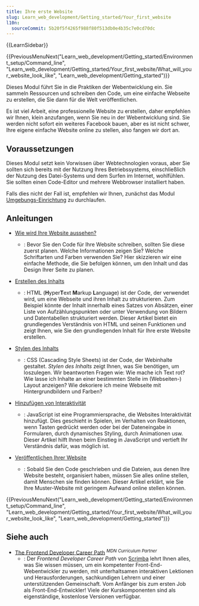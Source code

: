 ```yaml
---
title: Ihre erste Website
slug: Learn_web_development/Getting_started/Your_first_website
l10n:
  sourceCommit: 5b20f5f4265f988f80f513db0e4b35c7e0cd70dc
---
```


{{LearnSidebar}}

{{PreviousMenuNext("Learn_web_development/Getting_started/Environment_setup/Command_line", "Learn_web_development/Getting_started/Your_first_website/What_will_your_website_look_like", "Learn_web_development/Getting_started")}}

Dieses Modul führt Sie in die Praktiken der Webentwicklung ein. Sie sammeln Ressourcen und schreiben den Code, um eine einfache Webseite zu erstellen, die Sie dann für die Welt veröffentlichen.

Es ist viel Arbeit, eine professionelle Website zu erstellen, daher empfehlen wir Ihnen, klein anzufangen, wenn Sie neu in der Webentwicklung sind. Sie werden nicht sofort ein weiteres Facebook bauen, aber es ist nicht schwer, Ihre eigene einfache Website online zu stellen, also fangen wir dort an.

## Voraussetzungen

Dieses Modul setzt kein Vorwissen über Webtechnologien voraus, aber Sie sollten sich bereits mit der Nutzung Ihres Betriebssystems, einschließlich der Nutzung des Datei-Systems und dem Surfen im Internet, wohlfühlen. Sie sollten einen Code-Editor und mehrere Webbrowser installiert haben.

Falls dies nicht der Fall ist, empfehlen wir Ihnen, zunächst das Modul [Umgebungs-Einrichtung](/de/docs/Learn_web_development/Getting_started/Environment_setup) zu durchlaufen.

## Anleitungen

- [Wie wird Ihre Website aussehen?](/de/docs/Learn_web_development/Getting_started/Your_first_website/What_will_your_website_look_like)

  - : Bevor Sie den Code für Ihre Website schreiben, sollten Sie diese zuerst planen. Welche Informationen zeigen Sie? Welche Schriftarten und Farben verwenden Sie? Hier skizzieren wir eine einfache Methode, die Sie befolgen können, um den Inhalt und das Design Ihrer Seite zu planen.

- [Erstellen des Inhalts](/de/docs/Learn_web_development/Getting_started/Your_first_website/Creating_the_content)

  - : HTML (**H**yper**T**ext **M**arkup **L**anguage) ist der Code, der verwendet wird, um eine Webseite und ihren Inhalt zu strukturieren. Zum Beispiel könnte der Inhalt innerhalb eines Satzes von Absätzen, einer Liste von Aufzählungspunkten oder unter Verwendung von Bildern und Datentabellen strukturiert werden. Dieser Artikel bietet ein grundlegendes Verständnis von HTML und seinen Funktionen und zeigt Ihnen, wie Sie den grundlegenden Inhalt für Ihre erste Website erstellen.

- [Stylen des Inhalts](/de/docs/Learn_web_development/Getting_started/Your_first_website/Styling_the_content)

  - : CSS (Cascading Style Sheets) ist der Code, der Webinhalte gestaltet. _Stylen des Inhalts_ zeigt Ihnen, was Sie benötigen, um loszulegen. Wir beantworten Fragen wie: Wie mache ich Text rot? Wie lasse ich Inhalte an einer bestimmten Stelle im (Webseiten-) Layout anzeigen? Wie dekoriere ich meine Webseite mit Hintergrundbildern und Farben?

- [Hinzufügen von Interaktivität](/de/docs/Learn_web_development/Getting_started/Your_first_website/Adding_interactivity)

  - : JavaScript ist eine Programmiersprache, die Websites Interaktivität hinzufügt. Dies geschieht in Spielen, im Verhalten von Reaktionen, wenn Tasten gedrückt werden oder bei der Dateneingabe in Formularen, durch dynamisches Styling, durch Animationen usw. Dieser Artikel hilft Ihnen beim Einstieg in JavaScript und vertieft Ihr Verständnis dafür, was möglich ist.

- [Veröffentlichen Ihrer Website](/de/docs/Learn_web_development/Getting_started/Your_first_website/Publishing_your_website)

  - : Sobald Sie den Code geschrieben und die Dateien, aus denen Ihre Website besteht, organisiert haben, müssen Sie alles online stellen, damit Menschen sie finden können. Dieser Artikel erklärt, wie Sie Ihre Muster-Website mit geringem Aufwand online stellen können.

{{PreviousMenuNext("Learn_web_development/Getting_started/Environment_setup/Command_line", "Learn_web_development/Getting_started/Your_first_website/What_will_your_website_look_like", "Learn_web_development/Getting_started")}}

## Siehe auch

- [The Frontend Developer Career Path](https://v2.scrimba.com/the-frontend-developer-career-path-c0j?via=mdn) <sup>_MDN Curriculum Partner_</sup>
  - : Der _Frontend Developer Career Path_ von [Scrimba](https://scrimba.com?via=mdn) lehrt Ihnen alles, was Sie wissen müssen, um ein kompetenter Front-End-Webentwickler zu werden, mit unterhaltsamen interaktiven Lektionen und Herausforderungen, sachkundigen Lehrern und einer unterstützenden Gemeinschaft. Vom Anfänger bis zum ersten Job als Front-End-Entwickler! Viele der Kurskomponenten sind als eigenständige, kostenlose Versionen verfügbar.
